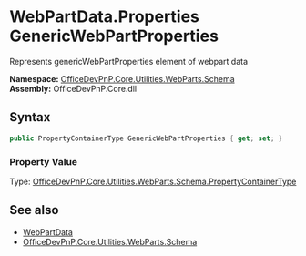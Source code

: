 # WebPartData.Properties GenericWebPartProperties
 Represents genericWebPartProperties element of webpart data   

**Namespace:** [OfficeDevPnP.Core.Utilities.WebParts.Schema](OfficeDevPnP.Core.Utilities.WebParts.Schema.md)  
**Assembly:** OfficeDevPnP.Core.dll  
## Syntax
```C#
public PropertyContainerType GenericWebPartProperties { get; set; }
```

### Property Value
Type: [OfficeDevPnP.Core.Utilities.WebParts.Schema.PropertyContainerType](OfficeDevPnP.Core.Utilities.WebParts.Schema.PropertyContainerType.md)  

## See also
- [WebPartData](OfficeDevPnP.Core.Utilities.WebParts.Schema.WebPartData.md) 
- [OfficeDevPnP.Core.Utilities.WebParts.Schema](OfficeDevPnP.Core.Utilities.WebParts.Schema.md) 
